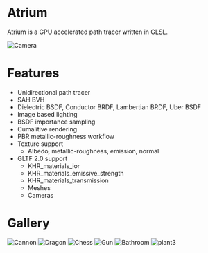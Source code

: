 # Atrium
Atrium is a GPU accelerated path tracer written in GLSL.

![Camera](https://github.com/mooddood235/Atrium/assets/62807754/17e96540-e867-493f-92f1-31be59419331)

# Features
- Unidirectional path tracer
- SAH BVH
- Dielectric BSDF, Conductor BRDF, Lambertian BRDF, Uber BSDF
- Image based lighting
- BSDF importance sampling
- Cumalitive rendering
- PBR metallic-roughness workflow
- Texture support
  - Albedo, metallic-roughness, emission, normal
- GLTF 2.0 support
  - KHR_materials_ior
  - KHR_materials_emissive_strength
  - KHR_materials_transmission
  - Meshes
  - Cameras

# Gallery
![Cannon](https://github.com/mooddood235/Atrium/assets/62807754/beb7890d-c105-47b4-bbcb-379d67a44754)
![Dragon](https://github.com/mooddood235/Atrium/assets/62807754/27bb77d2-aa7d-4556-aed3-3b83dfd99470)
![Chess](https://github.com/mooddood235/Atrium/assets/62807754/9220260e-4bda-4e71-9172-a84ff2507838)
![Gun](https://github.com/mooddood235/Atrium/assets/62807754/0617baa8-8c7d-452a-8b04-f57d980c4ec2)
![Bathroom](https://github.com/mooddood235/Atrium/assets/62807754/6506b029-5107-4045-ad1b-a7421d825bbd)
![plant3](https://github.com/mooddood235/Atrium/assets/62807754/375ceb78-53f5-4a02-9ca7-0d98b2238f62)


